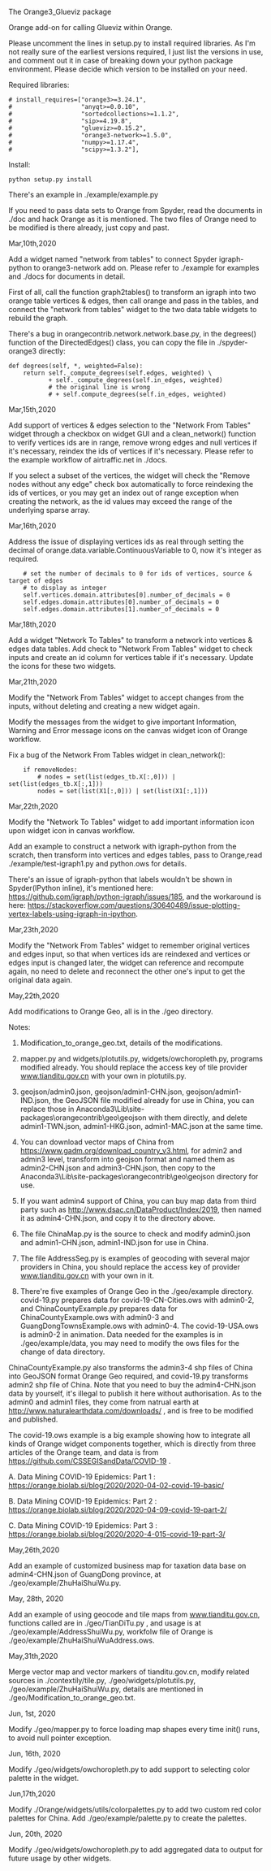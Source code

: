 The Orange3_Glueviz package

Orange add-on for calling Glueviz within Orange.

Please uncomment the lines in setup.py to install required libraries. As I'm 
not really sure of the earliest versions required, I just list the versions in use,
and comment out it in case of breaking down your python package environment. 
Please decide which version to be installed on your need.

Required libraries:

    # install_requires=["orange3>=3.24.1",
    #                   "anyqt>=0.0.10",
    #                   "sortedcollections>=1.1.2",
    #                   "sip>=4.19.8",
    #                   "glueviz>=0.15.2",
    #                   "orange3-network>=1.5.0",
    #                   "numpy>=1.17.4",
    #                   "scipy>=1.3.2"],

Install:

    python setup.py install
    
There's an example in ./example/example.py

If you need to pass data sets to Orange from Spyder,
read the documents in ./doc and hack Orange as it is mentioned.
The two files of Orange need to be modified is there already, just copy and past.

Mar,10th,2020

Add a widget named "network from tables" to connect Spyder igraph-python to
orange3-network add on. Please refer to ./example for examples and ./docs for
documents in detail.

First of all, call the function graph2tables() to transform an igraph into two
orange table vertices & edges, then call orange and pass in the tables, and
connect the "network from tables" widget to the two data table widgets to rebuild
the graph.

There's a bug in orangecontrib.network.network.base.py, in the degrees() function
of the DirectedEdges() class, you can copy the file in ./spyder-orange3 directly:

    def degrees(self, *, weighted=False):
        return self._compute_degrees(self.edges, weighted) \
               + self._compute_degrees(self.in_edges, weighted)
               # the original line is wrong
               # + self.compute_degrees(self.in_edges, weighted)

Mar,15th,2020

Add support of vertices & edges selection to the "Network From Tables" widget
through a checkbox on widget GUI and a clean_network() function to verify
vertices ids are in range, remove wrong edges and null vertices if it's necessary,
reindex the ids of vertices if it's necessary. Please refer to the example workflow
 of airtraffic.net in ./docs.
 
If you select a subset of the vertices, the widget will check the "Remove nodes without
any edge" check box automatically to force reindexing the ids of vertices, or you may get an 
index out of range exception when creating the network, as the id values may exceed
the range of the underlying sparse array.
 
Mar,16th,2020

Address the issue of displaying vertices ids as real through setting the decimal
of orange.data.variable.ContinuousVariable to 0, now it's integer as required.

        # set the number of decimals to 0 for ids of vertices, source & target of edges
        # to display as integer
        self.vertices.domain.attributes[0].number_of_decimals = 0
        self.edges.domain.attributes[0].number_of_decimals = 0
        self.edges.domain.attributes[1].number_of_decimals = 0

Mar,18th,2020
        
Add a widget "Network To Tables" to transform a network into vertices & edges data
tables.
Add check to "Network From Tables" widget to check inputs and create an id column
for vertices table if it's necessary.
Update the icons for these two widgets.

Mar,21th,2020

Modify the "Network From Tables" widget to accept changes from the inputs,
without deleting and creating a new widget again. 

Modify the messages from the widget to give important Information, Warning and Error
message icons on the canvas widget icon of Orange workflow.

Fix a bug of the Network From Tables widget in clean_network():

        if removeNodes:
            # nodes = set(list(edges_tb.X[:,0])) | set(list(edges_tb.X[:,1])) 
            nodes = set(list(X1[:,0])) | set(list(X1[:,1]))

Mar,22th,2020

Modify the "Network To Tables" widget to add important information icon upon widget icon 
in canvas workflow.

Add an example to construct a network with igraph-python from the scratch, then
transform into vertices and edges tables, pass to Orange,read ./example/test-igraph1.py
 and python.ows for details.
 
There's an issue of igraph-python that labels wouldn't be shown in Spyder(IPython inline),
it's mentioned here: https://github.com/igraph/python-igraph/issues/185, and the 
 workaround is here: https://stackoverflow.com/questions/30640489/issue-plotting-vertex-labels-using-igraph-in-ipython.
 
Mar,23th,2020

Modify the "Network From Tables" widget to remember original vertices and edges input,
so that when vertices ids are reindexed and vertices or edges input is changed later,
the widget can reference and recompute again, no need to delete and reconnect the other one's
input to get the original data again.


May,22th,2020

Add modifications to Orange Geo, all is in the ./geo directory. 

Notes:

1. Modification_to_orange_geo.txt, details of the modifications.

2. mapper.py and widgets/plotutils.py, widgets/owchoropleth.py, programs modified already. You should
replace the access key of tile provider www.tianditu.gov.cn with your own in plotutils.py.

3. geojson/admin0.json, geojson/admin1-CHN.json, geojson/admin1-IND.json, the GeoJSON file modified
already for use in China, you can replace those in Anaconda3\Lib\site-packages\orangecontrib\geo\geojson
 with them directly, and delete admin1-TWN.json, admin1-HKG.json, admin1-MAC.json at the same time.

4. You can download vector maps of China from https://www.gadm.org/download_country_v3.html, for admin2
 and admin3 level, transform into geojson format and named them as admin2-CHN.json and admin3-CHN.json, 
 then copy to the Anaconda3\Lib\site-packages\orangecontrib\geo\geojson directory for use.
 
5. If you want admin4 support of China, you can buy map data from third party such as 
http://www.dsac.cn/DataProduct/Index/2019, then named it as admin4-CHN.json, and copy it to the directory
above.

6. The file ChinaMap.py is the source to check and modify admin0.json and admin1-CHN.json, 
admin1-IND.json for use in China.

7. The file AddressSeg.py is examples of geocoding with several major providers in China, you should
replace the access key of provider www.tianditu.gov.cn with your own in it.

8. There're  five examples of Orange Geo in the ./geo/example directory. covid-19.py prepares data for 
covid-19-CN-Cities.ows with admin0-2, and ChinaCountyExample.py prepares data for ChinaCountyExample.ows
 with admin0-3 and GuangDongTownsExample.ows with admin0-4. The covid-19-USA.ows is admin0-2 in animation.
 Data needed for the examples is in ./geo/example/data, you may need to modify the ows files for the 
 change of data directory. 
 
 ChinaCountyExample.py also transforms the admin3-4 shp files of China into GeoJSON format Orange Geo required,
 and covid-19.py transforms admin2 shp file of China. Note that you need to buy the admin4-CHN.json data by yourself, 
 it's illegal to publish it here without authorisation. As to the admin0 and admin1 files, they come from
 natrual earth at http://www.naturalearthdata.com/downloads/ , and is free to be modified and published.
   
 The covid-19.ows example is a big example showing how to integrate all kinds of Orange widget components 
 together, which is directly from three articles of the Orange team, and data is from https://github.com/CSSEGISandData/COVID-19 .
 
 A. Data Mining COVID-19 Epidemics: Part 1 : https://orange.biolab.si/blog/2020/2020-04-02-covid-19-basic/
 
 B. Data Mining COVID-19 Epidemics: Part 2 : https://orange.biolab.si/blog/2020/2020-04-09-covid-19-part-2/
 
 C. Data Mining COVID-19 Epidemics: Part 3 : https://orange.biolab.si/blog/2020/2020-4-015-covid-19-part-3/

May,26th,2020

Add an example of customized business map for taxation data base on admin4-CHN.json of GuangDong province, 
at ./geo/example/ZhuHaiShuiWu.py.

May, 28th, 2020

Add an example of using geocode and tile maps from www.tianditu.gov.cn, functions called are in ./geo/TianDiTu.py
, and usage is at ./geo/example/AddressShuiWu.py, workfolw file of Orange is ./geo/example/ZhuHaiShuiWuAddress.ows.

May,31th,2020

Merge vector map and vector markers of tianditu.gov.cn, modify related sources in ./contextily/tile.py,
./geo/widgets/plotutils.py, ./geo/example/ZhuHaiShuiWu.py, details are mentioned in ./geo/Modification_to_orange_geo.txt.

Jun, 1st, 2020

Modify ./geo/mapper.py to force loading map shapes every time init() runs, to avoid null pointer exception.

Jun, 16th, 2020

Modify ./geo/widgets/owchoropleth.py to add support to selecting color palette in the widget.

Jun,17th,2020

Modify ./Orange/widgets/utils/colorpalettes.py to add two custom red color palettes for China. 
Add ./geo/example/palette.py to create the palettes.

Jun, 20th, 2020

Modify ./geo/widgets/owchoropleth.py to add aggregated data to output for future usage by other widgets.